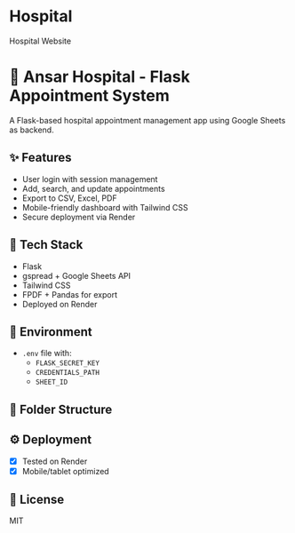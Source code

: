 # Hospital
Hospital Website

# 🏥 Ansar Hospital - Flask Appointment System

A Flask-based hospital appointment management app using Google Sheets as backend.

## ✨ Features
- User login with session management
- Add, search, and update appointments
- Export to CSV, Excel, PDF
- Mobile-friendly dashboard with Tailwind CSS
- Secure deployment via Render

## 🚀 Tech Stack
- Flask
- gspread + Google Sheets API
- Tailwind CSS
- FPDF + Pandas for export
- Deployed on Render

## 🔐 Environment
- `.env` file with:
  - `FLASK_SECRET_KEY`
  - `CREDENTIALS_PATH`
  - `SHEET_ID`

## 📂 Folder Structure

## ⚙️ Deployment
- [x] Tested on Render
- [x] Mobile/tablet optimized

## 📄 License
MIT
